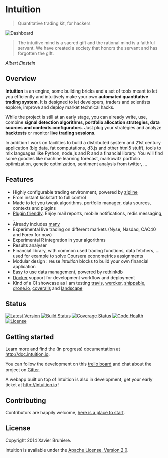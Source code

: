 Intuition
=========

> Quantitative trading kit, for hackers


<!--![Dashboard](https://raw.github.com/hivetech/hivetech.github.io/master/images/QuantDashboard.png)-->
![Dashboard](http://intuition.io/img/flat-showoff.png)

> The intuitive mind is a sacred gift and the rational mind is a faithful
> servant. We have created a society that honors the servant and has forgotten
> the gift.

<i align=right>Albert Einstein</i>


Overview
--------

**Intuition** is an engine, some building bricks and a set of tools meant to
let you efficiently and intuitively make your own **automated quantitative trading
system**. It is designed to let developers, traders and scientists explore,
improve and deploy market technical hacks.

While the project is still at an early stage, you can already write, use, combine
**signal detection algorithms, portfolio allocation strategies, data sources
and contexts configurators**. Just plug your strategies and analyze
**backtests** or monitor **live trading sessions**.

In addition I work on facilities to build a distributed system and
21st century application (big data, fat computations, d3.js and other html5
stuff), tools to mix languages like Python, node.js and R and a financial
library. You will find some goodies like machine learning forecast, markowitz
portfolio optimization, genetic optimization, sentiment analysis from twitter, ...


Features
--------

* Highly configurable trading environment, powered by [zipline][9]
* From instant kickstart to full control
* Made to let you tweak algorithms, portfolio manager, data sources, contexts and plugins
* [Plugin friendly][8]. Enjoy mail reports, mobile notifications, redis messaging, ...
* Already includes [many][2]
* Experimental live trading on different markets (Nyse, Nasdaq, CAC40 and Forex for now)
* Experimental R integration in your algorithms
* Results analyser
* Financial library, with common used trading functions, data fetchers, ... used for example to solve Coursera econometrics assignments
* Modular design : reuse *intuition* blocks to build your own financial application
* Easy to use data management, powered by [rethinkdb][6]
* [Docker][4] support for development workflow and deployment
* Kind of a CI showcase as I am testing [travis](https://travis-ci.org),
  [wercker](http://wercker.com), [shippable](http://shippable.com),
  [drone.io](https://drone.io), [coveralls](https://coveralls.io) and
  [landscape](https://landscape.io)


Status
------

[![Latest Version](https://pypip.in/v/intuition/badge.png)](https://pypi.python.org/pypi/intuition/)
[![Build Status](https://drone.io/github.com/hackliff/intuition/status.png)](https://drone.io/github.com/hackliff/intuition/latest)
[![Coverage Status](https://coveralls.io/repos/hackliff/intuition/badge.png)](https://coveralls.io/r/hackliff/intuition)
[![Code Health](https://landscape.io/github/hackliff/intuition/master/landscape.png)](https://landscape.io/github/hackliff/intuition/master)
[![License](https://pypip.in/license/intuition/badge.png)](https://pypi.python.org/pypi/intuition/)


Getting started
---------------

Learn more and find the (in progress) documentation at http://doc.intuition.io.

You can follow the development on this [trello board][1] and chat about the
project on [Gitter][3].

A webapp built on top of Intuition is also in development, get your early
ticket at http://intuition.io !


Contributing
------------

Contributors are happily welcome, [here is a place to start][10].


License
-------

Copyright 2014 Xavier Bruhiere.

Intuition is available under the [Apache License, Version 2.0][5].


[1]: https://trello.com/b/WvJDlynt/intuition
[2]: https://github.com/intuition-io/insights
[3]: https://gitter.im/intuition-io
[4]: http://docker.io
[5]: http://www.apache.org/licenses/LICENSE-2.0.html
[6]: http://rethinkdb.com
[8]: https://github.com/intuition-io/insights/tree/develop/insights/plugins
[9]: https://github.com/quantopian/zipline
[10]: http://doc.intuition.io/articles/contributors.html

